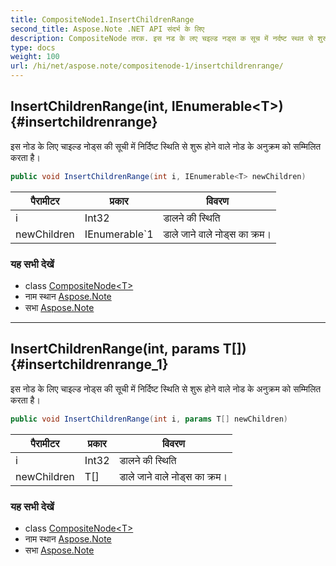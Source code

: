 ```yaml
---
title: CompositeNode1.InsertChildrenRange
second_title: Aspose.Note .NET API संदर्भ के लिए
description: CompositeNode तरक. इस नड के लए चइल्ड नड्स क सूच में नर्दष्ट स्थत से शुरू हने वले नड के अनुक्रम क सम्मलत करत है
type: docs
weight: 100
url: /hi/net/aspose.note/compositenode-1/insertchildrenrange/
---
```

## InsertChildrenRange(int, IEnumerable&lt;T&gt;) {#insertchildrenrange}

इस नोड के लिए चाइल्ड नोड्स की सूची में निर्दिष्ट स्थिति से शुरू होने वाले नोड के अनुक्रम को सम्मिलित करता है।

```csharp
public void InsertChildrenRange(int i, IEnumerable<T> newChildren)
```

| पैरामीटर | प्रकार | विवरण |
| --- | --- | --- |
| i | Int32 | डालने की स्थिति |
| newChildren | IEnumerable`1 | डाले जाने वाले नोड्स का क्रम। |

### यह सभी देखें

* class [CompositeNode&lt;T&gt;](../)
* नाम स्थान [Aspose.Note](../../compositenode-1/)
* सभा [Aspose.Note](../../../)

---

## InsertChildrenRange(int, params T[]) {#insertchildrenrange_1}

इस नोड के लिए चाइल्ड नोड्स की सूची में निर्दिष्ट स्थिति से शुरू होने वाले नोड के अनुक्रम को सम्मिलित करता है।

```csharp
public void InsertChildrenRange(int i, params T[] newChildren)
```

| पैरामीटर | प्रकार | विवरण |
| --- | --- | --- |
| i | Int32 | डालने की स्थिति |
| newChildren | T[] | डाले जाने वाले नोड्स का क्रम। |

### यह सभी देखें

* class [CompositeNode&lt;T&gt;](../)
* नाम स्थान [Aspose.Note](../../compositenode-1/)
* सभा [Aspose.Note](../../../)


